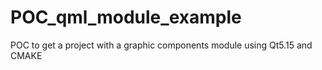 # POC_qml_module_example
POC to get a project with a graphic components module using Qt5.15 and CMAKE
